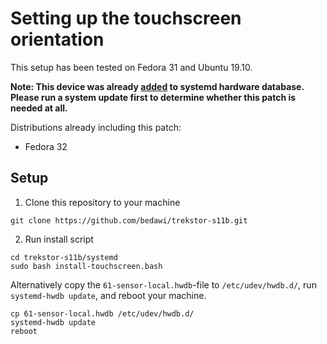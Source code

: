 # Setting up the touchscreen orientation

This setup has been tested on Fedora 31 and Ubuntu 19.10.

**Note: This device was already [added](https://github.com/systemd/systemd/pull/14342) to systemd hardware database. Please run a system update first to determine whether this patch is needed at all.**

Distributions already including this patch:

* Fedora 32

## Setup

1. Clone this repository to your machine

```shell
git clone https://github.com/bedawi/trekstor-s11b.git
```

2. Run install script

```shell
cd trekstor-s11b/systemd
sudo bash install-touchscreen.bash
```

Alternatively copy the ```61-sensor-local.hwdb```-file to ```/etc/udev/hwdb.d/```, run ```systemd-hwdb update```, and reboot your machine.

```shell
cp 61-sensor-local.hwdb /etc/udev/hwdb.d/
systemd-hwdb update
reboot
```
